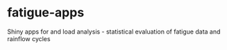 # fatigue-apps
Shiny apps for and load analysis - statistical evaluation of fatigue data and rainflow cycles
